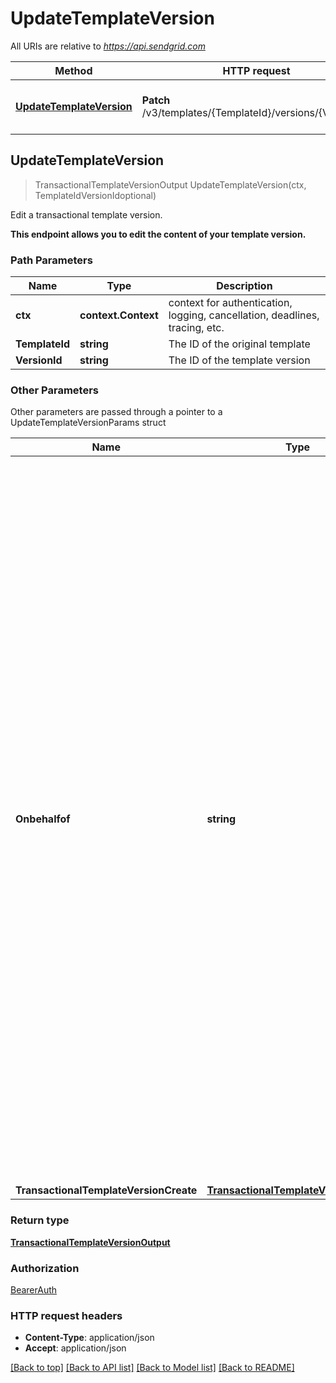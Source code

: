 # UpdateTemplateVersion

All URIs are relative to *https://api.sendgrid.com*

Method | HTTP request | Description
------------- | ------------- | -------------
[**UpdateTemplateVersion**](UpdateTemplateVersion.md#UpdateTemplateVersion) | **Patch** /v3/templates/{TemplateId}/versions/{VersionId} | Edit a transactional template version.



## UpdateTemplateVersion

> TransactionalTemplateVersionOutput UpdateTemplateVersion(ctx, TemplateIdVersionIdoptional)

Edit a transactional template version.

**This endpoint allows you to edit the content of your template version.**

### Path Parameters


Name | Type | Description
------------- | ------------- | -------------
**ctx** | **context.Context** | context for authentication, logging, cancellation, deadlines, tracing, etc.
**TemplateId** | **string** |  The ID of the original template
**VersionId** | **string** | The ID of the template version

### Other Parameters

Other parameters are passed through a pointer to a UpdateTemplateVersionParams struct


Name | Type | Description
------------- | ------------- | -------------
**Onbehalfof** | **string** | The `on-behalf-of` header allows you to make API calls from a parent account on behalf of the parent's Subusers or customer accounts. You will use the parent account's API key when using this header. When making a call on behalf of a customer account, the property value should be \"account-id\" followed by the customer account's ID (e.g., `on-behalf-of: account-id <account-id>`). When making a call on behalf of a Subuser, the property value should be the Subuser's username (e.g., `on-behalf-of: <subuser-username>`). See [**On Behalf Of**](https://docs.sendgrid.com/api-reference/how-to-use-the-sendgrid-v3-api/on-behalf-of) for more information.
**TransactionalTemplateVersionCreate** | [**TransactionalTemplateVersionCreate**](TransactionalTemplateVersionCreate.md) | 

### Return type

[**TransactionalTemplateVersionOutput**](TransactionalTemplateVersionOutput.md)

### Authorization

[BearerAuth](../README.md#BearerAuth)

### HTTP request headers

- **Content-Type**: application/json
- **Accept**: application/json

[[Back to top]](#) [[Back to API list]](../README.md#documentation-for-api-endpoints)
[[Back to Model list]](../README.md#documentation-for-models)
[[Back to README]](../README.md)

